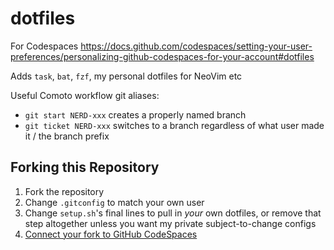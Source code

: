 # dotfiles
For Codespaces
https://docs.github.com/codespaces/setting-your-user-preferences/personalizing-github-codespaces-for-your-account#dotfiles

Adds `task`, `bat`, `fzf`, my personal dotfiles for NeoVim etc

Useful Comoto workflow git aliases:

- `git start NERD-xxx` creates a properly named branch
- `git ticket NERD-xxx` switches to a branch regardless of what user made it / the branch prefix

## Forking this Repository

1. Fork the repository
2. Change `.gitconfig` to match your own user
3. Change `setup.sh`'s final lines to pull in _your_ own dotfiles, or remove that step altogether unless you want my private subject-to-change configs
4. [Connect your fork to GitHub CodeSpaces](https://github.com/settings/codespaces)
